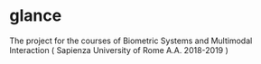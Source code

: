 # glance
The project for the courses of Biometric Systems and Multimodal Interaction ( Sapienza University of Rome A.A. 2018-2019 )
